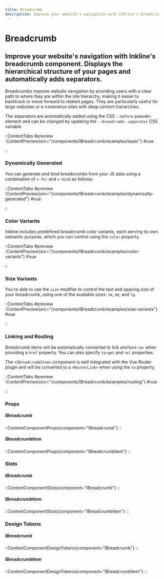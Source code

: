 ```yaml
---
title: Breadcrumb
description: Improve your website's navigation with Inkline's breadcrumb component. Displays the hierarchical structure of your pages and automatically adds separators.
---
```


# Breadcrumb
## Improve your website's navigation with Inkline's breadcrumb component. Displays the hierarchical structure of your pages and automatically adds separators.

Breadcrumbs improve website navigation by providing users with a clear path to where they are within the site hierarchy, making it easier to backtrack or move forward to related pages. They are particularly useful for large websites or e-commerce sites with deep content hierarchies.

The separators are automatically added using the CSS `::before` pseudo-element and can be changed by updating the `--breadcrumb--separator` CSS variable.

::ContentTabs
#preview
:ContentPreview{src="/components/IBreadcrumb/examples/basic"}
#vue
<!-- Autodocs{src="@inkline/inkline/components/IBreadcrumb/examples/basic.vue" lang="vue"} -->
::

### Dynamically Generated
You can generate and bind breadcrumbs from your JS data using a combination of `v-for` and `v-bind` as follows:

::ContentTabs
#preview
:ContentPreview{src="/components/IBreadcrumb/examples/dynamically-generated"}
#vue
<!-- Autodocs{src="@inkline/inkline/components/IBreadcrumb/examples/dynamically-generated.vue" lang="vue"} -->
::

### Color Variants
Inkline includes predefined breadcrumb color variants, each serving its own semantic purpose, which you can control using the `color` property.

::ContentTabs
#preview
:ContentPreview{src="/components/IBreadcrumb/examples/color-variants"}
#vue
<!-- Autodocs{src="@inkline/inkline/components/IBreadcrumb/examples/color-variants.vue" lang="vue"} -->
::

### Size Variants
You're able to use the `size` modifier to control the text and spacing size of your breadcrumb, using one of the available sizes: `sm`, `md`, and `lg`. 

::ContentTabs
#preview
:ContentPreview{src="/components/IBreadcrumb/examples/size-variants"}
#vue
<!-- Autodocs{src="@inkline/inkline/components/IBreadcrumb/examples/size-variants.vue" lang="vue"} -->
::

### Linking and Routing
Breadcrumb items will be automatically converted to link anchors `<a>` when providing a `href` property. You can also specify `target` and `rel` properties.

The `<IBreadcrumbItem>` component is well integrated with the Vue Router plugin and will be converted to a `<RouterLink>` when using the `to` property.

::ContentTabs
#preview
:ContentPreview{src="/components/IBreadcrumb/examples/routing"}
#vue
<!-- Autodocs{src="@inkline/inkline/components/IBreadcrumb/examples/routing.vue" lang="vue"} -->
::

### Props
##### IBreadcrumb
::ContentComponentProps{component="IBreadcrumb"}
::
##### IBreadcrumbItem
::ContentComponentProps{component="IBreadcrumbItem"}
::

### Slots
##### IBreadcrumb
::ContentComponentSlots{component="IBreadcrumb"}
::
##### IBreadcrumbItem
::ContentComponentSlots{component="IBreadcrumbItem"}
::

### Design Tokens
##### IBreadcrumb
::ContentComponentDesignTokens{component="IBreadcrumb"}
::
##### IBreadcrumbItem
::ContentComponentDesignTokens{component="IBreadcrumbItem"}
::

